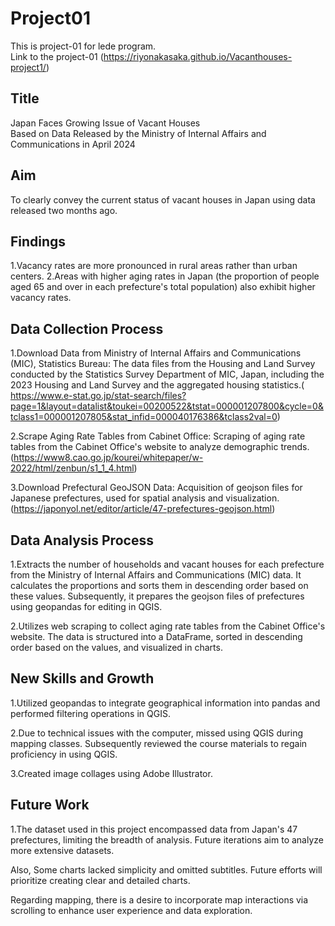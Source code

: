 # Project01
This is project-01 for lede program.
<br>
Link to the project-01 (https://riyonakasaka.github.io/Vacanthouses-project1/)

## Title
Japan Faces Growing Issue of Vacant Houses
<br>
Based on Data Released by the Ministry of Internal Affairs and Communications in April 2024

## Aim
To clearly convey the current status of vacant houses in Japan using data released two months ago.

## Findings
1.Vacancy rates are more pronounced in rural areas rather than urban centers.
2.Areas with higher aging rates in Japan (the proportion of people aged 65 and over in each prefecture's total population) also exhibit higher vacancy rates.

## Data Collection Process
1.Download Data from Ministry of Internal Affairs and Communications (MIC), Statistics Bureau: The data files from the Housing and Land Survey conducted by the Statistics Survey Department of MIC, Japan, including the 2023 Housing and Land Survey and the aggregated housing statistics.( https://www.e-stat.go.jp/stat-search/files?page=1&layout=datalist&toukei=00200522&tstat=000001207800&cycle=0&tclass1=000001207805&stat_infid=000040176386&tclass2val=0)

2.Scrape Aging Rate Tables from Cabinet Office: Scraping of aging rate tables from the Cabinet Office's website to analyze demographic trends.(https://www8.cao.go.jp/kourei/whitepaper/w-2022/html/zenbun/s1_1_4.html)

3.Download Prefectural GeoJSON Data: Acquisition of geojson files for Japanese prefectures, used for spatial analysis and visualization.(https://japonyol.net/editor/article/47-prefectures-geojson.html)

## Data Analysis Process
1.Extracts the number of households and vacant houses for each prefecture from the Ministry of Internal Affairs and Communications (MIC) data. It calculates the proportions and sorts them in descending order based on these values. Subsequently, it prepares the geojson files of prefectures using geopandas for editing in QGIS.

2.Utilizes web scraping to collect aging rate tables from the Cabinet Office's website. The data is structured into a DataFrame, sorted in descending order based on the values, and visualized in charts.

## New Skills and Growth
1.Utilized geopandas to integrate geographical information into pandas and performed filtering operations in QGIS.

2.Due to technical issues with the computer, missed using QGIS during mapping classes. Subsequently reviewed the course materials to regain proficiency in using QGIS.

3.Created image collages using Adobe Illustrator.

## Future Work
1.The dataset used in this project encompassed data from Japan's 47 prefectures, limiting the breadth of analysis. Future iterations aim to analyze more extensive datasets.

Also, Some charts lacked simplicity and omitted subtitles. Future efforts will prioritize creating clear and detailed charts.

Regarding mapping, there is a desire to incorporate map interactions via scrolling to enhance user experience and data exploration.


